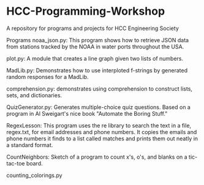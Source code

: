 # HCC-Programming-Workshop
A repository for programs and projects for HCC Engineering Society

Programs
noaa_json.py:  This program shows how to retrieve JSON data from stations tracked by the NOAA in water ports throughout the USA. 

plot.py:  A module that creates a line graph given two lists of numbers.

MadLib.py:   Demonstrates how to use interploted f-strings by generated random responses for a MadLib.

comprehension.py: demonstrates using comprehension to construct lists, sets, and dictionaries.

QuizGenerator.py: Generates multiple-choice quiz questions.   Based on a program in Al Sweigart's nice book "Automate the Boring Stuff."

RegexLesson:  This program uses the re library to search the text in a file, regex.txt, for email addresses and phone numbers.  It copies the emails and phone numbers it finds to a list called matches and prints them out neatly in a standard format. 

CountNeighbors:  Sketch of a program to count x's, o's, and blanks on a tic-tac-toe board.

counting_colorings.py





